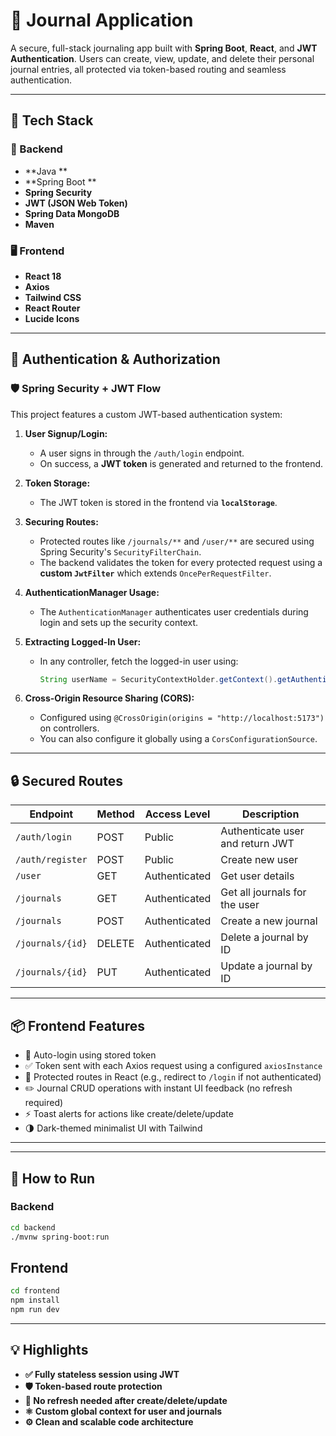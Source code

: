 # 📝 Journal Application

A secure, full-stack journaling app built with **Spring Boot**, **React**, and **JWT Authentication**. Users can create, view, update, and delete their personal journal entries, all protected via token-based routing and seamless authentication.

---

## 🚀 Tech Stack

### 🔧 Backend
- **Java **
- **Spring Boot **
- **Spring Security**
- **JWT (JSON Web Token)**
- **Spring Data MongoDB**
- **Maven**

### 🖥️ Frontend
- **React 18**
- **Axios**
- **Tailwind CSS**
- **React Router**
- **Lucide Icons**

---

## 🔐 Authentication & Authorization

### 🛡️ Spring Security + JWT Flow

This project features a custom JWT-based authentication system:

1. **User Signup/Login:**
   - A user signs in through the `/auth/login` endpoint.
   - On success, a **JWT token** is generated and returned to the frontend.

2. **Token Storage:**
   - The JWT token is stored in the frontend via **`localStorage`**.

3. **Securing Routes:**
   - Protected routes like `/journals/**` and `/user/**` are secured using Spring Security's `SecurityFilterChain`.
   - The backend validates the token for every protected request using a **custom `JwtFilter`** which extends `OncePerRequestFilter`.

4. **AuthenticationManager Usage:**
   - The `AuthenticationManager` authenticates user credentials during login and sets up the security context.

5. **Extracting Logged-In User:**
   - In any controller, fetch the logged-in user using:
     ```java
     String userName = SecurityContextHolder.getContext().getAuthentication().getName();
     ```

6. **Cross-Origin Resource Sharing (CORS):**
   - Configured using `@CrossOrigin(origins = "http://localhost:5173")` on controllers.
   - You can also configure it globally using a `CorsConfigurationSource`.

---

## 🔒 Secured Routes

| Endpoint        | Method | Access Level | Description                       |
|----------------|--------|--------------|-----------------------------------|
| `/auth/login`  | POST   | Public       | Authenticate user and return JWT  |
| `/auth/register` | POST   | Public       | Create new user                   |
| `/user`        | GET    | Authenticated | Get user details                  |
| `/journals`    | GET    | Authenticated | Get all journals for the user     |
| `/journals`    | POST   | Authenticated | Create a new journal              |
| `/journals/{id}` | DELETE | Authenticated | Delete a journal by ID           |
| `/journals/{id}` | PUT    | Authenticated | Update a journal by ID           |

---

## 📦 Frontend Features

- 🔐 Auto-login using stored token
- ✅ Token sent with each Axios request using a configured `axiosInstance`
- 🎯 Protected routes in React (e.g., redirect to `/login` if not authenticated)
- ✏️ Journal CRUD operations with instant UI feedback (no refresh required)
- ⚡ Toast alerts for actions like create/delete/update
- 🌗 Dark-themed minimalist UI with Tailwind

---


---

## 📌 How to Run

### Backend
```bash
cd backend
./mvnw spring-boot:run
```

## Frontend
```bash
cd frontend
npm install
npm run dev
```
---
## 💡 Highlights
- **✅ Fully stateless session using JWT**
- **🛡️ Token-based route protection**
- **🔁 No refresh needed after create/delete/update**
- **⚛️ Custom global context for user and journals**
- **⚙️ Clean and scalable code architecture**



